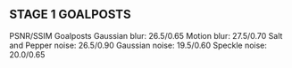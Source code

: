 STAGE 1 GOALPOSTS
-----------------
PSNR/SSIM Goalposts
Gaussian blur: 26.5/0.65
Motion blur: 27.5/0.70
Salt and Pepper noise: 26.5/0.90
Gaussian noise: 19.5/0.60
Speckle noise: 20.0/0.65